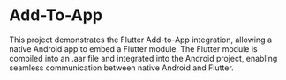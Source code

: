 # Add-To-App
 This project demonstrates the Flutter Add-to-App integration, allowing a native Android app to embed a Flutter module. The Flutter module is compiled into an .aar file and integrated into the Android project, enabling seamless communication between native Android and Flutter.

